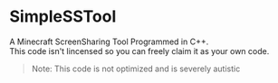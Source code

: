 # SimpleSSTool

A Minecraft ScreenSharing Tool Programmed in C++.            
This code isn't lincensed so you can freely claim it as your own code.

> Note: This code is not optimized and is severely autistic
